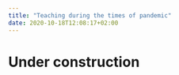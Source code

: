```yaml
---
title: "Teaching during the times of pandemic"
date: 2020-10-18T12:08:17+02:00
---
```


# Under construction
